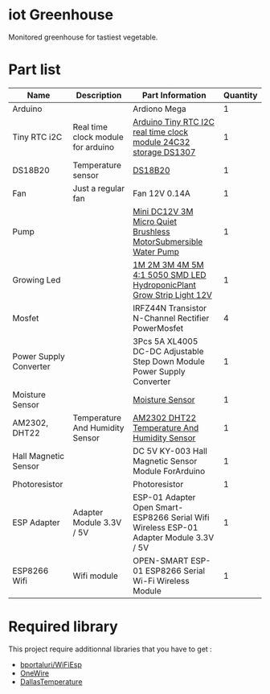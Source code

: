 iot Greenhouse
==============

Monitored greenhouse for tastiest vegetable.

# Part list

| Name                   | Description                        | Part Information                                                                                              | Quantity |
|------------------------|------------------------------------|---------------------------------------------------------------------------------------------------------------|----------|
| Arduino                |                                    | Ardiono Mega                                                                                                  | 1        |
| Tiny RTC i2C           | Real time clock module for arduino | [Arduino Tiny RTC I2C real time clock module 24C32 storage DS1307](http://smart-prototyping.com/Arduino-Tiny-RTC-I2C-real-time-clock-module-24C32-storage-DS1307.html)                                                                                                                                                          | 1        |
| DS18B20                | Temperature sensor                 | [DS18B20](http://www.banggood.com/fr/DS18B20-Waterproof-Digital-Temperature-Temp-Sensor-Probe-1M-2M-3M-5M-10M-15M-p-983801.html)                                                                                                                                                                | 1        |
| Fan                    | Just a regular fan                 | Fan 12V 0.14A                                                                                                 | 1        |
| Pump                   |                                    | [Mini DC12V 3M Micro Quiet Brushless MotorSubmersible Water Pump](http://www.banggood.com/fr/Mini-DC12V-3M-Micro-Quiet-Brushless-Motor-Submersible-Water-Pump-p-932046.html)                                                                                                                                                     | 1        |
| Growing Led            |                                    | [1M 2M 3M 4M 5M 4:1 5050 SMD LED HydroponicPlant Grow Strip Light 12V](http://www.banggood.com/fr/1M-2M-3M-4M-5M-41-5050-SMD-LED-Hydroponic-Plant-Grow-Strip-Light-12V-p-973918.html)                                                                                                                                           | 1        |
| Mosfet                 |                                    | IRFZ44N Transistor N-Channel Rectifier PowerMosfet                                                            | 4        |
| Power Supply Converter |                                    | 3Pcs 5A XL4005 DC-DC Adjustable Step Down Module Power Supply Converter                                       | 1        |
| Moisture Sensor        |                                    | [Moisture Sensor](http://www.banggood.com/Moisture-Sensor-For-Arduino-Automatic-Watering-System-p-995384.html)| 1        |
| AM2302, DHT22          | Temperature And Humidity Sensor    | [AM2302 DHT22 Temperature And Humidity Sensor](http://www.banggood.com/AM2302-DHT22-Temperature-And-Humidity-Sensor-Module-For-Arduino-SCM-p-937403.html)                                                                                                                                                                | 1        |
| Hall Magnetic Sensor   |                                    | DC 5V KY-003 Hall Magnetic Sensor Module ForArduino                                                           | 1        |
| Photoresistor          |                                    | Photoresistor                                                                                                 | 1        |
| ESP Adapter            | Adapter Module 3.3V / 5V           | ESP-01 Adapter Open Smart- ESP8266 Serial Wifi Wireless ESP-01 Adapter Module 3.3V / 5V                       | 1        |
| ESP8266 Wifi           | Wifi module                        | OPEN-SMART ESP-01 ESP8266 Serial Wi-Fi Wireless Module                                                        | 1        |


# Required library

This project require additionnal libraries that you have to get : 
 * [bportaluri/WiFiEsp](https://github.com/bportaluri/WiFiEsp)
 * [OneWire](http://www.pjrc.com/teensy/td_libs_OneWire.html)
 * [DallasTemperature](http://milesburton.com/index.php?title=Dallas_Temperature_Control_Library)


